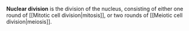 **Nuclear division** is the division of the nucleus, consisting of either one round of [[Mitotic cell division|mitosis]], or two rounds of [[Meiotic cell division|meiosis]].
